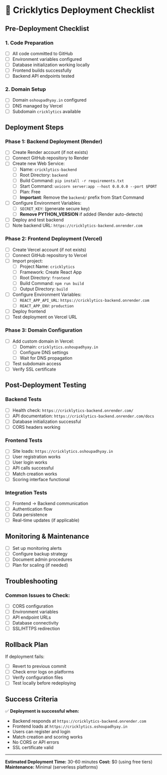 # 🏏 Cricklytics Deployment Checklist

## Pre-Deployment Checklist

### 1. Code Preparation
- [ ] All code committed to GitHub
- [ ] Environment variables configured
- [ ] Database initialization working locally
- [ ] Frontend builds successfully
- [ ] Backend API endpoints tested

### 2. Domain Setup
- [ ] Domain `oshoupadhyay.in` configured
- [ ] DNS managed by Vercel
- [ ] Subdomain `cricklytics` available

## Deployment Steps

### Phase 1: Backend Deployment (Render)

- [ ] Create Render account (if not exists)
- [ ] Connect GitHub repository to Render
- [ ] Create new Web Service:
  - [ ] Name: `cricklytics-backend`
  - [ ] Root Directory: `backend`
  - [ ] Build Command: `pip install -r requirements.txt`
  - [ ] Start Command: `uvicorn server:app --host 0.0.0.0 --port $PORT`
  - [ ] Plan: Free
  - [ ] **Important**: Remove the `backend/` prefix from Start Command
- [ ] Configure Environment Variables:
  - [ ] `SECRET_KEY`: (generate secure key)
  - [ ] **Remove PYTHON_VERSION** if added (Render auto-detects)
- [ ] Deploy and test backend
- [ ] Note backend URL: `https://cricklytics-backend.onrender.com`

### Phase 2: Frontend Deployment (Vercel)

- [ ] Create Vercel account (if not exists)
- [ ] Connect GitHub repository to Vercel
- [ ] Import project:
  - [ ] Project Name: `cricklytics`
  - [ ] Framework: Create React App
  - [ ] Root Directory: `frontend`
  - [ ] Build Command: `npm run build`
  - [ ] Output Directory: `build`
- [ ] Configure Environment Variables:
  - [ ] `REACT_APP_API_URL`: `https://cricklytics-backend.onrender.com`
  - [ ] `REACT_APP_ENV`: `production`
- [ ] Deploy frontend
- [ ] Test deployment on Vercel URL

### Phase 3: Domain Configuration

- [ ] Add custom domain in Vercel:
  - [ ] Domain: `cricklytics.oshoupadhyay.in`
  - [ ] Configure DNS settings
  - [ ] Wait for DNS propagation
- [ ] Test subdomain access
- [ ] Verify SSL certificate

## Post-Deployment Testing

### Backend Tests
- [ ] Health check: `https://cricklytics-backend.onrender.com/`
- [ ] API documentation: `https://cricklytics-backend.onrender.com/docs`
- [ ] Database initialization successful
- [ ] CORS headers working

### Frontend Tests
- [ ] Site loads: `https://cricklytics.oshoupadhyay.in`
- [ ] User registration works
- [ ] User login works
- [ ] API calls successful
- [ ] Match creation works
- [ ] Scoring interface functional

### Integration Tests
- [ ] Frontend → Backend communication
- [ ] Authentication flow
- [ ] Data persistence
- [ ] Real-time updates (if applicable)

## Monitoring & Maintenance

- [ ] Set up monitoring alerts
- [ ] Configure backup strategy
- [ ] Document admin procedures
- [ ] Plan for scaling (if needed)

## Troubleshooting

### Common Issues to Check:
- [ ] CORS configuration
- [ ] Environment variables
- [ ] API endpoint URLs
- [ ] Database connectivity
- [ ] SSL/HTTPS redirection

## Rollback Plan

If deployment fails:
- [ ] Revert to previous commit
- [ ] Check error logs on platforms
- [ ] Verify configuration files
- [ ] Test locally before redeploying

## Success Criteria

✅ **Deployment is successful when:**
- Backend responds at `https://cricklytics-backend.onrender.com`
- Frontend loads at `https://cricklytics.oshoupadhyay.in`
- Users can register and login
- Match creation and scoring works
- No CORS or API errors
- SSL certificate valid

---

**Estimated Deployment Time:** 30-60 minutes
**Cost:** $0 (using free tiers)
**Maintenance:** Minimal (serverless platforms)
